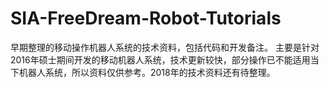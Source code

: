 # SIA-FreeDream-Robot-Tutorials
早期整理的移动操作机器人系统的技术资料，包括代码和开发备注。
主要是针对2016年硕士期间开发的移动机器人系统，技术更新较快，部分操作已不能适用当下机器人系统，所以资料仅供参考。2018年的技术资料还有待整理。
